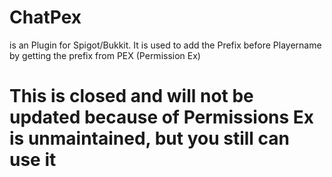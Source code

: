 # ChatPex
is an Plugin for Spigot/Bukkit.
It is used to add the Prefix before Playername by getting the prefix from PEX (Permission Ex)
# This is closed and will not be updated because of Permissions Ex is unmaintained, but you still can use it
